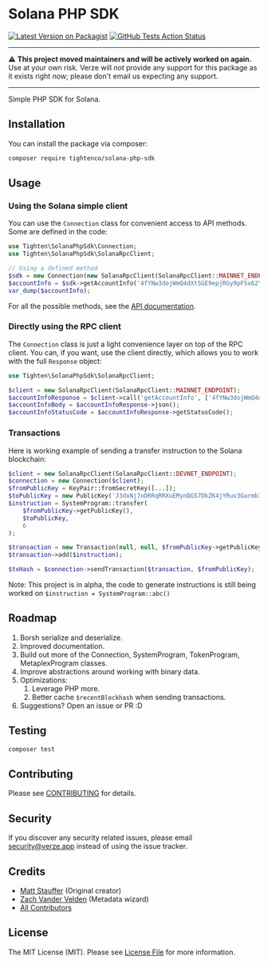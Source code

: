 # Solana PHP SDK

[![Latest Version on Packagist](https://img.shields.io/packagist/v/tightenco/solana-php-sdk.svg?style=flat-square)](https://packagist.org/packages/tightenco/solana-php-sdk)
[![GitHub Tests Action Status](https://github.com/verze-app/solana-php-sdk/actions/workflows/run-tests.yml/badge.svg?branch=main)](https://github.com/verze-app/solana-php-sdk/actions?query=workflow%3Arun-tests+branch%3Amain)

---

:warning: **This project moved maintainers and will be actively worked on again.** Use at your own risk. Verze will *not* provide any support for this package as it exists right now; please don't email us expecting any support.

---

Simple PHP SDK for Solana.

## Installation

You can install the package via composer:

```bash
composer require tightenco/solana-php-sdk
```

## Usage

### Using the Solana simple client

You can use the `Connection` class for convenient access to API methods. Some are defined in the code:

```php
use Tighten\SolanaPhpSdk\Connection;
use Tighten\SolanaPhpSdk\SolanaRpcClient;

// Using a defined method
$sdk = new Connection(new SolanaRpcClient(SolanaRpcClient::MAINNET_ENDPOINT));
$accountInfo = $sdk->getAccountInfo('4fYNw3dojWmQ4dXtSGE9epjRGy9pFSx62YypT7avPYvA');
var_dump($accountInfo);
```

For all the possible methods, see the [API documentation](https://docs.solana.com/developing/clients/jsonrpc-api).

### Directly using the RPC client

The `Connection` class is just a light convenience layer on top of the RPC client. You can, if you want, use the client directly, which allows you to work with the full `Response` object:

```php
use Tighten\SolanaPhpSdk\SolanaRpcClient;

$client = new SolanaRpcClient(SolanaRpcClient::MAINNET_ENDPOINT);
$accountInfoResponse = $client->call('getAccountInfo', ['4fYNw3dojWmQ4dXtSGE9epjRGy9pFSx62YypT7avPYvA']);
$accountInfoBody = $accountInfoResponse->json();
$accountInfoStatusCode = $accountInfoResponse->getStatusCode();
``````

### Transactions

Here is working example of sending a transfer instruction to the Solana blockchain:

```php
$client = new SolanaRpcClient(SolanaRpcClient::DEVNET_ENDPOINT);
$connection = new Connection($client);
$fromPublicKey = KeyPair::fromSecretKey([...]);
$toPublicKey = new PublicKey('J3dxNj7nDRRqRRXuEMynDG57DkZK4jYRuv3Garmb1i99');
$instruction = SystemProgram::transfer(
    $fromPublicKey->getPublicKey(),
    $toPublicKey,
    6
);

$transaction = new Transaction(null, null, $fromPublicKey->getPublicKey());
$transaction->add($instruction);

$txHash = $connection->sendTransaction($transaction, $fromPublicKey);
```

Note: This project is in alpha, the code to generate instructions is still being worked on `$instruction = SystemProgram::abc()`

## Roadmap

1. Borsh serialize and deserialize.
2. Improved documentation.
3. Build out more of the Connection, SystemProgram, TokenProgram, MetaplexProgram classes.
4. Improve abstractions around working with binary data.
5. Optimizations:
   1. Leverage PHP more.
   2. Better cache `$recentBlockhash` when sending transactions.
6. Suggestions? Open an issue or PR :D

## Testing

```bash
composer test
```

## Contributing

Please see [CONTRIBUTING](CONTRIBUTING.md) for details.

## Security

If you discover any security related issues, please email security@verze.app instead of using the issue tracker.

## Credits

- [Matt Stauffer](https://github.com/mattstauffer) (Original creator)
- [Zach Vander Velden](https://github.com/exzachlyvv) (Metadata wizard)
- [All Contributors](../../contributors)

## License

The MIT License (MIT). Please see [License File](LICENSE.md) for more information.
